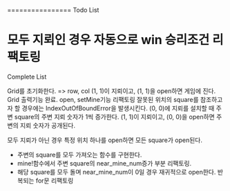 ================
Todo List

모두 지뢰인 경우 자동으로 win
승리조건 리팩토링
================
Complete List

Grid를 초기화한다. => row, col
(1, 1)이 지뢰이고, (1, 1)을 open하면 게임에 진다.
Grid 출력기능 완료.
open, setMine기능 리팩토링
잘못된 위치의 square를 참조하고자 할 경우에는 IndexOutOfBoundError을 발생시킨다.
(0, 0)에 지뢰를 설치할 때 주변 square의 주변 지뢰 숫자가 1씩 증가한다.
(1, 1)이 지뢰이고, (0, 0)을 open하면 주변의 지뢰 숫자가 공개된다.

모두 지뢰가 아닌 경우 특정 위치 하나를 open하면 모든 square가 open된다.
- 주변의 square를 모두 가져오는 함수를 구현한다.
- mine!함수에서 주변 square의 near_mine_num증가 부분 리팩토링.
- 해당 square를 모두 돌며 near_mine_num이 0일 경우 재귀적으로 open한다.
반복되는 for문 리팩토링